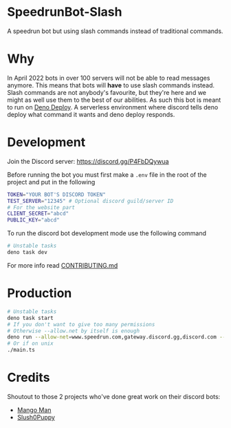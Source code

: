 # SpeedrunBot-Slash

A speedrun bot but using slash commands instead of traditional commands.

# Why

In April 2022 bots in over 100 servers will not be able to read messages
anymore. This means that bots will **have** to use slash commands instead. Slash
commands are not anybody's favourite, but they're here and we might as well use
them to the best of our abilities. As such this bot is meant to run on
[Deno Deploy](https://deno.com/deploy). A serverless environment where discord
tells deno deploy what command it wants and deno deploy responds.

# Development

Join the Discord server: https://discord.gg/P4FbDQywua

Before running the bot you must first make a `.env` file in the root of the
project and put in the following

```sh
TOKEN="YOUR BOT'S DISCORD TOKEN"
TEST_SERVER="12345" # Optional discord guild/server ID
# For the website part
CLIENT_SECRET="abcd"
PUBLIC_KEY="abcd"
```

To run the discord bot development mode use the following command

```sh
# Unstable tasks
deno task dev
```

For more info read [CONTRIBUTING.md](CONTRIBUTING.md)

# Production

```sh
# Unstable tasks
deno task start
# If you don't want to give too many permissions
# Otherwise --allow.net by itself is enough
deno run --allow-net=www.speedrun.com,gateway.discord.gg,discord.com --allow-read=.env ./main.ts
# Or if on unix
./main.ts
```

# Credits

Shoutout to those 2 projects who've done great work on their discord bots:

- [Mango Man](https://github.com/Mango0x45/speedrunbot-plusplus)
- [Slush0Puppy](https://github.com/Slush0Puppy/speedrunbot)
